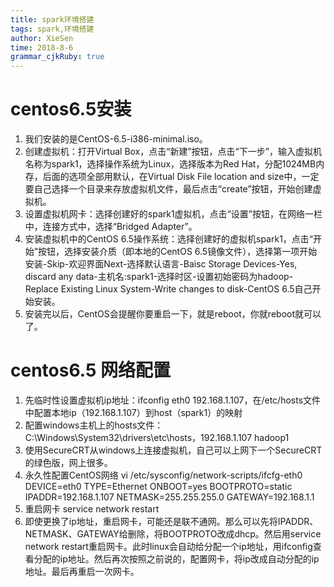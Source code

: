 ```yaml
---
title: spark环境搭建 
tags: spark,环境搭建
author: XieSen
time: 2018-8-6 
grammar_cjkRuby: true
---
```


# centos6.5安装
1. 我们安装的是CentOS-6.5-i386-minimal.iso。
2. 创建虚拟机：打开Virtual Box，点击“新建”按钮，点击“下一步”，输入虚拟机名称为spark1，选择操作系统为Linux，选择版本为Red Hat，分配1024MB内存，后面的选项全部用默认，在Virtual Disk File location and size中，一定要自己选择一个目录来存放虚拟机文件，最后点击“create”按钮，开始创建虚拟机。
3. 设置虚拟机网卡：选择创建好的spark1虚拟机，点击“设置”按钮，在网络一栏中，连接方式中，选择“Bridged Adapter”。
4. 安装虚拟机中的CentOS 6.5操作系统：选择创建好的虚拟机spark1，点击“开始”按钮，选择安装介质（即本地的CentOS 6.5镜像文件），选择第一项开始安装-Skip-欢迎界面Next-选择默认语言-Baisc Storage Devices-Yes, discard any data-主机名:spark1-选择时区-设置初始密码为hadoop-Replace Existing Linux System-Write changes to disk-CentOS 6.5自己开始安装。
5. 安装完以后，CentOS会提醒你要重启一下，就是reboot，你就reboot就可以了。

# centos6.5 网络配置

1. 先临时性设置虚拟机ip地址：ifconfig eth0 192.168.1.107，在/etc/hosts文件中配置本地ip（192.168.1.107）到host（spark1）的映射
2. 配置windows主机上的hosts文件：C:\Windows\System32\drivers\etc\hosts，192.168.1.107 hadoop1
3. 使用SecureCRT从windows上连接虚拟机，自己可以上网下一个SecureCRT的绿色版，网上很多。
4. 永久性配置CentOS网络
vi /etc/sysconfig/network-scripts/ifcfg-eth0
DEVICE=eth0
TYPE=Ethernet
ONBOOT=yes
BOOTPROTO=static
IPADDR=192.168.1.107
NETMASK=255.255.255.0
GATEWAY=192.168.1.1
5. 重启网卡
service network restart
6. 即使更换了ip地址，重启网卡，可能还是联不通网。那么可以先将IPADDR、NETMASK、GATEWAY给删除，将BOOTPROTO改成dhcp。然后用service network restart重启网卡。此时linux会自动给分配一个ip地址，用ifconfig查看分配的ip地址。然后再次按照之前说的，配置网卡，将ip改成自动分配的ip地址。最后再重启一次网卡。
